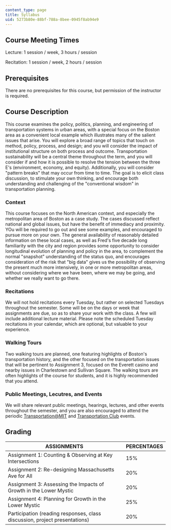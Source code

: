 ```yaml
---
content_type: page
title: Syllabus
uid: 5273b80e-88bf-788a-8bee-0945f8ab94e9
---
```


Course Meeting Times
--------------------

Lecture: 1 session / week, 3 hours / session

Recitation: 1 session / week, 2 hours / session

Prerequisites
-------------

There are no prerequisites for this course, but permission of the instructor is required.

Course Description
------------------

This course examines the policy, politics, planning, and engineering of transportation systems in urban areas, with a special focus on the Boston area as a convenient local example which illustrates many of the salient issues that arise. You will explore a broad range of topics that touch on method, policy, process, and design; and you will consider the impact of institutional structure on both process and outcome. Transportation sustainability will be a central theme throughout the term, and you will consider if and how it is possible to resolve the tension between the three E's (environment, economy, and equity). Additionally, you will consider "pattern breaks" that may occur from time to time. The goal is to elicit class discussion, to stimulate your own thinking, and encourage both understanding and challenging of the "conventional wisdom" in transportation planning.

### Context

This course focuses on the North American context, and especially the metropolitan area of Boston as a case study. The cases discussed reflect national and global issues, but have the benefit of immediacy and proximity. YOu will be required to go out and see some examples, and encouraged to pursue more on your own. The general availability of reasonably detailed information on these local cases, as well as Fred's five decade long familiarity with the city and region provides some opportunity to consider longitudinal evolution of planning and policy in the area, to complement the normal "snapshot" understanding of the status quo, and encourages consideration of the risk that "big data" gives us the possibility of observing the present much more intensively, in one or more metropolitan areas, without considering where we have been, where we may be going, and whether we really want to go there.

### Recitations

We will not hold recitations every Tuesday, but rather on selected Tuesdays throughout the semester. Some will be on the days or week that assignments are due, so as to share your work with the class. A few will include additional lecture material. Please note the scheduled Tuesday recitations in your calendar, which are optional, but valuable to your experience.

### Walking Tours

Two walking tours are planned, one featuring highlights of Boston's transportation history, and the other focused on the transportation issues that will be pertinent to Assignment 3, focused on the Everett casino and nearby issues in Charlestown and Sullivan Square. The walking tours are often highlights of the course for students, and it is highly recommended that you attend.

### Public Meetings, Lecutres, and Events

We will share relevant public meetings, hearings, lectures, and other events throughout the semester, and you are also encouraged to attend the periodic [Transportation@MIT](http://transportation.mit.edu/) and [Transportation Club](http://transportclub.mit.edu/) events.

Grading
-------

| ASSIGNMENTS | PERCENTAGES |
| --- | --- |
| Assignment 1: Counting & Observing at Key Intersections | 15% |
| Assignment 2: Re-designing Massachusetts Ave for All | 20% |
| Assignment 3: Assessing the Impacts of Growth in the Lower Mystic | 20% |
| Assignment 4: Planning for Growth in the Lower Mystic | 25% |
| Participation (reading responses, class discussion, project presentations) | 20%